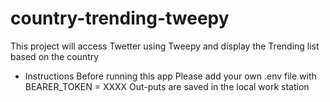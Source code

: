# country-trending-tweepy
This project will access Twetter using Tweepy and display the Trending list based on the country

* Instructions
Before running this app Please add your own .env file with BEARER_TOKEN = XXXX
Out-puts are saved in the local work station
